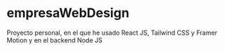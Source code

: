 # empresaWebDesign
Proyecto personal, en el que he usado React JS, Tailwind CSS y Framer Motion  y en el backend Node JS
